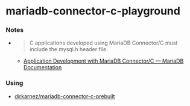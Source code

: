 mariadb-connector-c-playground
==============================
### Notes
- > C applications developed using MariaDB Connector/C must include the mysql.h header file.
  - [Application Development with MariaDB Connector/C — MariaDB Documentation](https://mariadb.com/docs/server/connect/programming-languages/c/development/)

### Using
- [dirkarnez/mariadb-connector-c-prebuilt](https://github.com/dirkarnez/mariadb-connector-c-prebuilt)
